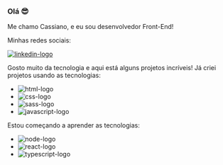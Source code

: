 ### Olá 😎

Me chamo Cassiano, e eu sou desenvolvedor Front-End!

Minhas redes sociais:
<br/>

<a href="https://www.linkedin.com/in/cassiano-hoffmann-855991253/"><img src="https://img.shields.io/badge/LinkedIn-0077B5?style=for-the-badge&logo=linkedin&logoColor=white" alt="linkedin-logo" target="_blank" /><a/>

Gosto muito da tecnologia e aqui está alguns projetos incríveis! Já criei projetos usando as tecnologias:

- <img src="https://img.shields.io/badge/HTML5-E34F26?style=for-the-badge&logo=html5&logoColor=white" alt="html-logo" />
- <img src="https://img.shields.io/badge/CSS3-1572B6?style=for-the-badge&logo=css3&logoColor=white" alt="css-logo" />
- <img src="https://img.shields.io/badge/Sass-CC6699?style=for-the-badge&logo=sass&logoColor=white" alt="sass-logo" />
- <img src="https://img.shields.io/badge/JavaScript-F7DF1E?style=for-the-badge&logo=javascript&logoColor=black" alt="javascript-logo" />

Estou começando a aprender as tecnologias:

- <img src="https://img.shields.io/badge/Node.js-43853D?style=for-the-badge&logo=node.js&logoColor=white" alt="node-logo" />
- <img src="https://img.shields.io/badge/React-20232A?style=for-the-badge&logo=react&logoColor=61DAFB" alt="react-logo" />
- <img src="https://img.shields.io/badge/TypeScript-007ACC?style=for-the-badge&logo=typescript&logoColor=white" alt="typescript-logo" />
